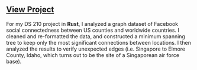 ## [View Project](https://github.com/samc5/Final_DS210)

For my DS 210 project in **Rust**, I analyzed a graph dataset of Facebook social connectedness between US counties and worldwide countries. I cleaned and re-formatted the data, and constructed a minimum spanning tree to keep only the most significant connections between locations. I then analyzed the results to verify unexpected edges (i.e. Singapore to Elmore County, Idaho, which turns out to be the site of a Singaporean air force base).